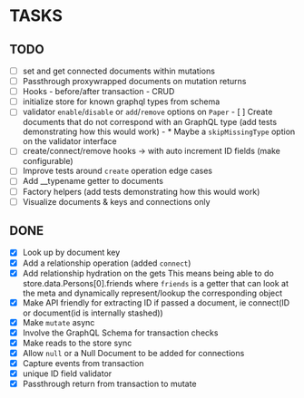 # TASKS

## TODO

- [ ] set and get connected documents within mutations
- [ ] Passthrough proxywrapped documents on mutation returns
- [ ] Hooks
      - before/after transaction
      - CRUD
- [ ] initialize store for known graphql types from schema
- [ ] validator `enable`/`disable` or `add`/`remove` options on `Paper`
      - [ ] Create documents that do not correspond with an GraphQL type (add tests demonstrating how this would work)
      - * Maybe a `skipMissingType` option on the validator interface
- [ ] create/connect/remove hooks -> with auto increment ID fields (make configurable)
- [ ] Improve tests around `create` operation edge cases
- [ ] Add __typename getter to documents
- [ ] Factory helpers (add tests demonstrating how this would work)
- [ ] Visualize documents & keys and connections only

## DONE

- [x] Look up by document key
- [x] Add a relationship operation (added `connect`)
- [x] Add relationship hydration on the gets
      This means being able to do store.data.Persons[0].friends
      where `friends` is a getter that can look at the meta and dynamically
      represent/lookup the corresponding object
- [X] Make API friendly for extracting ID if passed a document, ie connect(ID or document(id is internally stashed))
- [X] Make `mutate` async
- [X] Involve the GraphQL Schema for transaction checks
- [X] Make reads to the store sync
- [X] Allow `null` or a Null Document to be added for connections
- [X] Capture events from transaction
- [X] unique ID field validator
- [X] Passthrough return from transaction to mutate
